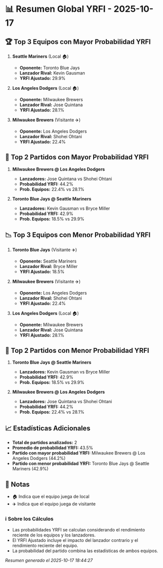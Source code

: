 # 📊 Resumen Global YRFI - 2025-10-17

## 🏆 Top 3 Equipos con Mayor Probabilidad YRFI

1. **Seattle Mariners** (Local 🏠)
   - **Oponente:** Toronto Blue Jays
   - **Lanzador Rival:** Kevin Gausman
   - **YRFI Ajustado:** 29.9%

2. **Los Angeles Dodgers** (Local 🏠)
   - **Oponente:** Milwaukee Brewers
   - **Lanzador Rival:** Jose Quintana
   - **YRFI Ajustado:** 28.1%

3. **Milwaukee Brewers** (Visitante ✈️)
   - **Oponente:** Los Angeles Dodgers
   - **Lanzador Rival:** Shohei Ohtani
   - **YRFI Ajustado:** 22.4%

## 🎯 Top 2 Partidos con Mayor Probabilidad YRFI

1. **Milwaukee Brewers @ Los Angeles Dodgers**
   - **Lanzadores:** Jose Quintana vs Shohei Ohtani
   - **Probabilidad YRFI:** 44.2%
   - **Prob. Equipos:** 22.4% vs 28.1%

2. **Toronto Blue Jays @ Seattle Mariners**
   - **Lanzadores:** Kevin Gausman vs Bryce Miller
   - **Probabilidad YRFI:** 42.9%
   - **Prob. Equipos:** 18.5% vs 29.9%

## 📉 Top 3 Equipos con Menor Probabilidad YRFI

1. **Toronto Blue Jays** (Visitante ✈️)
   - **Oponente:** Seattle Mariners
   - **Lanzador Rival:** Bryce Miller
   - **YRFI Ajustado:** 18.5%

2. **Milwaukee Brewers** (Visitante ✈️)
   - **Oponente:** Los Angeles Dodgers
   - **Lanzador Rival:** Shohei Ohtani
   - **YRFI Ajustado:** 22.4%

3. **Los Angeles Dodgers** (Local 🏠)
   - **Oponente:** Milwaukee Brewers
   - **Lanzador Rival:** Jose Quintana
   - **YRFI Ajustado:** 28.1%

## 🛑 Top 2 Partidos con Menor Probabilidad YRFI

1. **Toronto Blue Jays @ Seattle Mariners**
   - **Lanzadores:** Kevin Gausman vs Bryce Miller
   - **Probabilidad YRFI:** 42.9%
   - **Prob. Equipos:** 18.5% vs 29.9%

2. **Milwaukee Brewers @ Los Angeles Dodgers**
   - **Lanzadores:** Jose Quintana vs Shohei Ohtani
   - **Probabilidad YRFI:** 44.2%
   - **Prob. Equipos:** 22.4% vs 28.1%

## 📈 Estadísticas Adicionales

- **Total de partidos analizados:** 2
- **Promedio de probabilidad YRFI:** 43.5%
- **Partido con mayor probabilidad YRFI:** Milwaukee Brewers @ Los Angeles Dodgers (44.2%)
- **Partido con menor probabilidad YRFI:** Toronto Blue Jays @ Seattle Mariners (42.9%)

## 📝 Notas

- 🏠 Indica que el equipo juega de local
- ✈️ Indica que el equipo juega de visitante

### ℹ️ Sobre los Cálculos
- Las probabilidades YRFI se calculan considerando el rendimiento reciente de los equipos y los lanzadores.
- El YRFI Ajustado incluye el impacto del lanzador contrario y el rendimiento reciente del equipo.
- La probabilidad del partido combina las estadísticas de ambos equipos.

*Resumen generado el 2025-10-17 18:44:27*